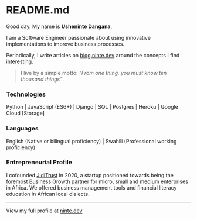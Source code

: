# README.md

Good day. My name is **Usheninte Dangana**, 

I am a Software Engineer passionate about using innovative implementations to improve business processes.

Periodically, I write articles on [blog.ninte.dev](https://blog.ninte.dev) around the concepts I find interesting.

> I live by a simple motto: _"From one thing, you must know ten thousand things"_. 

### Technologies

Python | JavaScript (ES6+) | Django | SQL | Postgres | Heroku | Google Cloud \[Storage]

### Languages

English (Native or bilingual proficiency) | Swahili (Professional working proficiency)

### Entrepreneurial Profile

I cofounded [JidiTrust](https://app.jiditrust.com) in 2020, a startup positioned towards being the foremost Business Growth partner for micro, small and medium enterprises in Africa. We offered business management tools and financial literacy education in African local dialects.

---

View my full profile at [ninte.dev](https://ninte.dev)
